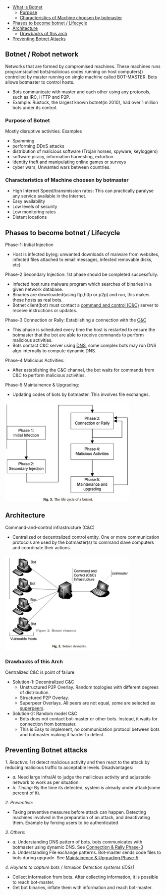 - [What is Botnet](#what)
  - [Purpose](#pur)
  - [Characteristics of Machine choosen by botmaster](#ch)
- [Phases to become botnet / Lifecycle](#life)
- [Architecture](#arch)
  - [Drawbacks of this arch](#draw)
- [Preventing Botnet Attacks](#pre)

<a name=what></a>
## Botnet / Robot network
Networks that are formed by compromised machines. These machines runs programs(called bots(malicious codes running on host computers)) controlled by master running on single machine called BOT-MASTER. Bots allows botmaster to control hosts. 
- Bots communicate with master and each other using any protocols, such as IRC, HTTP and P2P.
- Example: Rustock, the largest known botnet(in 2010), had over 1 million bots under its control.

<a name=pur></a>
### Purpose of Botnet
Mostly disruptive activities. Examples
- Spamming
- performing DDoS attacks
- distribution of malicious software (Trojan horses, spyware, keyloggers)
- software piracy, information harvesting, extortion
- identity theft and manipulating online games or surveys
- cyber wars, Unwanted wars between countries.

<a name=ch></a>
### Characteristics of Machine choosen by botmaster
- High Internet Speed/transmission rates: This can practically paralyse any service available in the Internet.
- Easy availability
- Low levels of security
- Low monitoring rates
- Distant locations

<a name=life></a>
## Phases to become botnet / Lifecycle
Phase-1: Initial Injection
- Host is infected by(eg: unwanted downloads of malware from websites, infected files attached to email messages, infected removable disks, etc)

Phase-2 Secondary Injection: 1st phase should be completed successfully.
- Infected host runs malware program which searches of binaries in a given network database.
- Binaries are downloaded(using ftp,http or p2p) and run, this makes these hosts as real bots. 
- Botnet client(bot) must contact a [command and control (C&C)](#arch) server to receive instructions or updates.

Phase-3 Connection or Rally: Establishing a connection with the [C&C](#arch)
- This phase is scheduled every time the host is restarted to ensure the botmaster that the bot are able to receive commands to perform malicious activities.
- Bots contact C&C server using [DNS](/Networking/OSI-Layers/Layer-7/Protocols), some complex bots may run DNS algo internally to compute dynamic DNS.

Phase-4 Malicious Activities: 
- After establishing the C&C channel, the bot waits for commands from C&C to perform malicious activities.

Phase-5 Maintainence & Upgrading:
- Updating codes of bots by botmaster. This involves file exchanges.

<img src=lifecycle-of-bot.JPG width=400 />

<a name=arch></a>
## Architecture
Command-and-control infrastructure (C&C) 
- Centralized or decentralized control entity. One or more communication protocols are used by the botmaster(s) to command slave computers and coordinate their actions.

<img src=Botnet_Architecture.JPG width=400 />

<a name=draw></a>
### Drawbacks of this Arch
Centralized C&C is point of failure
- Solution-1: Decentralized C&C
  - Unstructured P2P Overlay. Random toplogies with different degrees of distribution.
  - Structured P2P Overlay.
  - Superpeer Overlays. All peers are not equal, some are selected as [superpeers](/System-Design/Scalable/Skype).
- Solution-2: Random model C&C 
  - Bots does not contact bot-master or other bots. Instead, it waits for connection from botmaster.
  - This is Easy to implement, no communication protocol between bots and botmaster making it harder to detect.

<a name=pre></a>
## Preventing Botnet attacks
_1. Reactive:_ 1st detect malicious activity and then react to the attack by reducing malicious traffic to acceptable levels. Disadvantages:
  - *a.* Need large infra/AI to judge the mailicious activity and adjustable network to work as per situation.
  - *b. Timing:* By the time its detected, system is already under attack(some percent of it).

_2. Preventive:_ 
- Taking preventive measures before attack can happen. Detecting machines involved in the preparation of an attack, and deactivating them. Example by forcing users to be authenticated

_3. Others:_
  - *a.* Understanding DNS pattern of bots. bots communicates with botmaster using dynamic DNS. See [Connection & Rally Phase-3](#life)
  - *b.* Understanding File exchange patterns. Bot-master sends code files to bots during upgrade. See [Maintainence & Upgrading Phase-5](#life)

_4. Hoynets to capture bots / Intrusion Detection systems (IDSs)_
  - Collect information from bots. After collecting information, it is possible to reach bot-master.
  - Get bot binaries, inflate them with information and reach bot-master.
